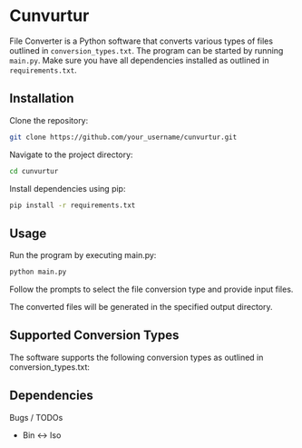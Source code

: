 # Cunvurtur

File Converter is a Python software that converts various types of files outlined in `conversion_types.txt`. The program can be started by running `main.py`. Make sure you have all dependencies installed as outlined in `requirements.txt`.


## Installation

 Clone the repository:

```bash
git clone https://github.com/your_username/cunvurtur.git
```

Navigate to the project directory:

```bash
cd cunvurtur
```
Install dependencies using pip:

```bash
pip install -r requirements.txt
```
  

## Usage

Run the program by executing main.py:

```bash
python main.py
```
Follow the prompts to select the file conversion type and provide input files.


The converted files will be generated in the specified output directory.

  
## Supported Conversion Types


The software supports the following conversion types as outlined in conversion_types.txt:


## Dependencies

Bugs / TODOs

* Bin <-> Iso